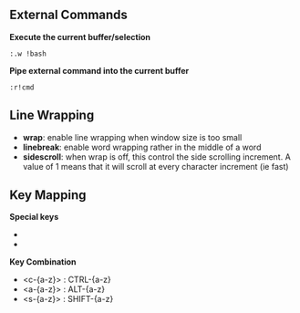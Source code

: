External Commands 
-----------------

**Execute the current buffer/selection**

```vim
:.w !bash
```

**Pipe external command into the current buffer**

```vim 
:r!cmd 
```

Line Wrapping 
-------------

* **wrap**: enable line wrapping when window size is too small 
* **linebreak**: enable word wrapping rather in the middle of a word 
* **sidescroll**: when wrap is off, this control the side scrolling increment. 
  A value of 1 means that it will scroll at every character increment (ie fast)


Key Mapping
-----------

**Special keys**
* <space>
* <esc>

**Key Combination**
* <c-{a-z}> : CTRL-{a-z}
* <a-{a-z}> : ALT-{a-z}
* <s-{a-z}> : SHIFT-{a-z}
